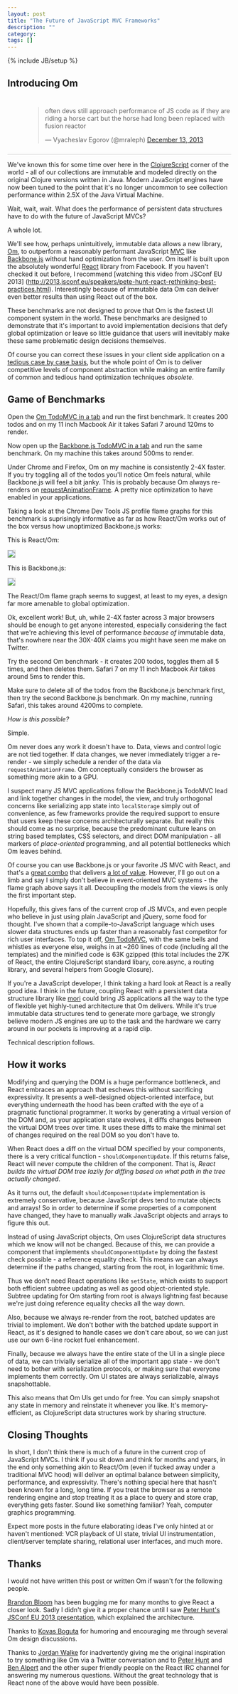 ```yaml
---
layout: post
title: "The Future of JavaScript MVC Frameworks"
description: ""
category: 
tags: []
---
```

{% include JB/setup %}

## Introducing Om

<div style="padding: 10px 0px 10px 45px; border-bottom: 1px solid
#ccc;">
<blockquote class="twitter-tweet" lang="en"><p>often devs still approach performance of JS code as if they are riding a horse cart but the horse had long been replaced with fusion reactor</p>&mdash; Vyacheslav Egorov (@mraleph) <a href="https://twitter.com/mraleph/statuses/411549064787152896">December 13, 2013</a></blockquote>
<script async src="//platform.twitter.com/widgets.js"
charset="utf-8"></script>
</div>

We've known this for some time over here in the
[ClojureScript](http://github.com/clojure/clojurescript) corner of the
world - all of our collections are immutable and modeled directly on
the original Clojure versions written in Java. Modern JavaScript
engines have now been tuned to the point that it's no longer uncommon
to see collection performance within 2.5X of the Java Virtual Machine.

Wait, wait, wait. What does the performance of persistent data structures have
to do with the future of JavaScript MVCs?

A whole lot.

We'll see how, perhaps unintuitively, immutable data allows a new
library, [Om](http://github.com/swannodette/om), to outperform a
reasonably performant JavaScript
[MVC](http://en.wikipedia.org/wiki/Model-view-controller) like
[Backbone.js](http://backbonejs.org) without hand optimization from
the user. Om itself is built upon the absolutely wonderful
[React](http://facebook.github.io/react/) library from Facebook. If
you haven't checked it out before, I
recommend [watching this video from JSConf EU 2013]
(http://2013.jsconf.eu/speakers/pete-hunt-react-rethinking-best-practices.html).
Interestingly because of immutable data Om can deliver even better results
than using React out of the box.

These benchmarks are not designed to prove that Om is the fastest
UI component system in the world. These benchmarks are
designed to demonstrate that it's important to avoid implementation
decisions that defy global optimization or leave so little guidance
that users will inevitably make these same problematic design
decisions themselves.

Of course you can correct these issues in your client side application
on a
[tedious case by case basis](http://blog.scalyr.com/2013/10/31/angularjs-1200ms-to-35ms/),
but the whole point of Om is to deliver competitive levels of
component abstraction while making an entire family of common and
tedious hand optimization techniques *obsolete*.

## Game of Benchmarks

Open the [Om TodoMVC in a tab](http://swannodette.github.io/todomvc/labs/architecture-examples/om/index.html) and run the first benchmark. It
creates 200 todos and on my 11 inch Macbook Air it takes Safari 7 around
120ms to render.

Now open up the [Backbone.js TodoMVC in a tab](http://swannodette.github.io/todomvc/architecture-examples/backbone/index.html) and run the same
 benchmark.  On my machine this takes around 500ms to render.

Under Chrome and Firefox, Om on my machine is consistently 2-4X
faster. If you try toggling all of the todos you'll notice
Om feels natural, while Backbone.js will feel a bit janky. This is
probably because Om always re-renders on
[requestAnimationFrame](http://www.paulirish.com/2011/requestanimationframe-for-smart-animating/). A
pretty nice optimization to have enabled in your applications.

Taking a look at the Chrome Dev Tools JS profile flame graphs for this benchmark
is suprisingly informative as far as how React/Om works out of the box
versus how unoptimized Backbone.js works:

This is React/Om:

<img style="border: 1px solid #ccc" src="/assets/images/om.jpg" />

This is Backbone.js:

<img style="border: 1px solid #ccc" src="/assets/images/bb.jpg" />

The React/Om flame graph seems to suggest, at least to my eyes, a
design far more amenable to global optimization.

Ok, excellent work! But, uh, while 2-4X faster across 3 major browsers
should be enough to get anyone interested, especially considering the
fact that we're achieving this level of performance *because of* immutable
data, that's nowhere near the 30X-40X claims you might have
seen me make on Twitter.

Try the second Om benchmark - it creates 200 todos, toggles them all 5
times, and then deletes them. Safari 7 on my 11 inch Macbook Air takes around
5ms to render this.

Make sure to delete all of the todos from the Backbone.js benchmark
first, then try the second Backbone.js benchmark. On my machine, running Safari,
this takes around 4200ms to complete.

*How is this possible?*

Simple.

Om never does any work it doesn't have to. Data, views and control
logic are not tied together. If data changes, we never immediately
trigger a re-render - we simply schedule a render of the data via
`requestAnimationFrame`. Om conceptually considers the browser as
something more akin to a GPU.

I suspect many JS MVC applications follow the Backbone.js TodoMVC lead
and link together changes in the model, the view, and truly orthogonal
concerns like serializing app state into `localStorage` simply out of
convenience, as few frameworks provide the required support to ensure that users
keep these concerns architecturally separate. But really this should come as
no surprise, because the predominant culture leans on string based templates,
CSS selectors, and direct DOM manipulation - all markers of *place-oriented*
programming, and all potential bottlenecks which Om leaves behind.

Of course you can use Backbone.js or your favorite JS MVC with React,
and that's a [great combo](http://joelburget.com/backbone-to-react/)
that delivers
[a lot of value](http://github.com/usepropeller/react.backbone). However,
I'll go out on a limb and say I simply don't believe in event-oriented
MVC systems - the flame graph above says it all. Decoupling the
models from the views is only the first important step.

Hopefully, this gives fans of the current crop of JS MVCs, and even people
who believe in just using plain JavaScript and jQuery, some food for
thought. I've shown that a compile-to-JavaScript language which uses
slower data structures ends up faster than a reasonably fast
competitor for rich user interfaces. To top it off,
[Om TodoMVC](http://github.com/swannodette/todomvc/blob/gh-pages/labs/architecture-examples/om/src/todomvc/app.cljs),
with the same bells and whistles as everyone else, weighs in at ~260 lines
of code (including all the templates) and the minified code is 63K
gzipped (this total includes the 27K of React, the entire
ClojureScript standard libary, core.async, a routing library, and
several helpers from Google Closure).

If you're a JavaScript developer, I think taking a hard look at React
is a really good idea. I think in the future, coupling React with a
persistent data structure library like
[mori](http://swannodette.github.io/mori/) could bring JS applications
all the way to the type of flexible yet highly-tuned architecture that
Om delivers. While it's true immutable data structures tend to
generate more garbage, we strongly believe modern JS engines are up to
the task and the hardware we carry around in our pockets is improving
at a rapid clip.

Technical description follows.

## How it works

Modifying and querying the DOM is a huge performance bottleneck, and
React embraces an approach that eschews this without sacrificing
expressivity. It presents a well-designed object-oriented interface,
but everything underneath the hood has been crafted with the eye of a
pragmatic functional programmer. It works by generating a virtual
version of the DOM and, as your application state evolves, it diffs changes
between the virtual DOM trees over time. It uses these diffs to make
the minimal set of changes required on the real DOM so you don't have to.

When React does a diff on the virtual DOM specified by your components,
there is a very critical function - `shouldComponentUpdate`. If this
returns false, React will never compute the children of the
component. That is, *React builds the virtual DOM tree lazily for
diffing based on what path in the tree actually changed*.

As it turns out, the default `shouldComponentUpdate` implementation is
extremely conservative, because JavaScript devs tend to mutate
objects and arrays! So in order to determine if some properties of a component
have changed, they have to manually walk JavaScript objects and arrays
to figure this out.

Instead of using JavaScript objects, Om uses ClojureScript data
structures which we know will not be changed. Because of this, we can
provide a component that implements `shouldComponentUpdate` by doing
the fastest check possible - a reference equality check. This means we
can always determine if the paths changed, starting from the root, in
logarithmic time.

Thus we don't need React operations like `setState`, which
exists to support both efficient subtree updating as well as good
object-oriented style. Subtree updating for Om
starting from root is always lightning fast because we're just doing
reference equality checks all the way down.

Also, because we always re-render from the root, batched updates are
trivial to implement. We don't bother with the batched update support
in React, as it's designed to handle cases we don't care about, so we
can just use our own 6-line rocket fuel enhancement.

Finally, because we always have the entire state of the UI in a single
piece of data, we can trivially serialize all of the important app
state - we don't need to bother with serialization protocols, or
making sure that everyone implements them correctly. Om UI states are
always serializable, always snapshottable.

This also means that Om UIs get undo for free. You can simply
snapshot any state in memory and reinstate it whenever you like. It's
memory-efficient, as ClojureScript data structures work by sharing
structure.

## Closing Thoughts

In short, I don't think there is much of a future in the current crop
of JavaScript MVCs. I think if you sit down and think for months and
years, in the end only something akin to React/Om (even if tucked away under
a traditional MVC hood) will deliver an optimal balance between
simplicity, performance, and expressivity. There's
nothing special here that hasn't been known for a long, long
time. If you treat the browser as a remote rendering engine and stop
treating it as a place to query and store crap, everything gets
faster. Sound like something familiar? Yeah, computer graphics
programming.

Expect more posts in the future elaborating ideas I've only hinted at
or haven't mentioned: VCR playback of UI state, trivial UI
instrumentation, client/server template sharing, relational user
interfaces, and much more.

## Thanks

I would not have written this post or written Om if wasn't for the
following people.

[Brandon Bloom](http://twitter.com/brandonbloom) has been bugging me
for many months to give React a closer look. Sadly I didn't give it a
proper chance until I saw
[Peter Hunt's JSConf EU 2013 presentation](http://2013.jsconf.eu/speakers/pete-hunt-react-rethinking-best-practices.html),
which explained the architecture.

Thanks to [Kovas Boguta](http://twitter.com/kovasb) for humoring and
encouraging me through several Om design discussions.

Thanks to [Jordan Walke](http://twitter.com/jordwalke) for
inadvertently giving me the original inspiration to try something like
Om via a Twitter conversation and to
[Peter Hunt](http://twitter.com/floydophone) and
[Ben Alpert](http://github.com/spicyj) and the other super friendly
people on the React IRC channel for answering my numerous
questions. Without the great technology that is React none of the above
would have been possible.
